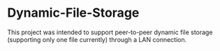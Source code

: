 # Dynamic-File-Storage
This project was intended to support peer-to-peer dynamic file storage (supporting only one file currently) through a LAN connection.
